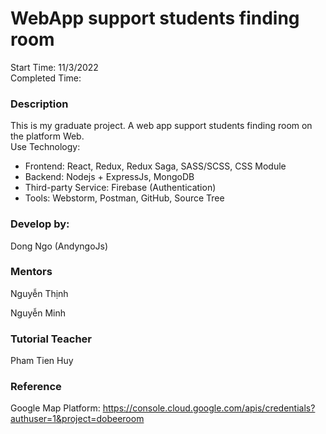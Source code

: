 # WebApp support students finding room

Start Time: 11/3/2022 <br>
Completed Time: 

### Description
This is my graduate project. A web app support students finding room on the platform Web.
<br> Use Technology:
- Frontend: React, Redux, Redux Saga, SASS/SCSS, CSS Module
- Backend: Nodejs + ExpressJs, MongoDB
- Third-party Service: Firebase (Authentication)
- Tools: Webstorm, Postman, GitHub, Source Tree

### Develop by:
Dong Ngo (AndyngoJs)

### Mentors
Nguyễn Thịnh 

Nguyễn Minh

### Tutorial Teacher
Pham Tien Huy

### Reference

Google Map Platform: https://console.cloud.google.com/apis/credentials?authuser=1&project=dobeeroom